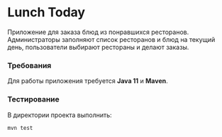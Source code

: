 # Lunch Today

Приложение для заказа блюд из понравшихся ресторанов.
Администраторы заполняют список ресторанов и блюд на текущий день, пользователи выбирают рестораны и делают заказы.

### Требования

Для работы приложения требуется **Java 11** и **Maven**.

### Тестирование

В директории проекта выполнить:
```
mvn test
```
